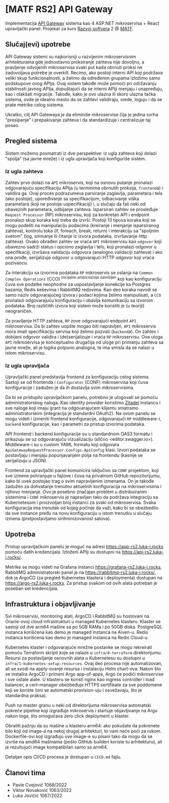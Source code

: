# [MATF RS2] API Gateway

Implementacija [API Gateway](https://microservices.io/patterns/apigateway.html) sistema kao 4 ASP.NET mikroservisa + React upravljački panel.
Projekat za kurs [Razvoj softvera](https://matfrs2.github.io/RS2/) 2 @ [MATF](http://www.matf.bg.ac.rs).

## Slučaj(evi) upotrebe

API Gateway sistemi su najkorisniji u razvijenim mikroservisnim arhitekturama gde jednostavno proksiranje zahteva nije dovoljno, a pravljenje
odvojenih mikroservisa svaki put kada obrnuti proksi ne zadovoljava potrebe je overkill. Recimo, ako postoji interni API koji podržava
veliki skup funkcionalnosti, a želimo da određenim grupama izložimo samo podskupove ovog APIja. Ovaj sistem takođe može pomoći pri održavanju
stabilnosti javnog APIja, dopuštajući da se interni APIji menjaju i unapređuju, kao i olakšati migracije. Takođe, kako je ovo ulazna ili skoro
ulazna tačka sistema, ovde je idealno mesto da se zahtevi validiraju, srede, loguju i da se prate metrike celog sistema.

Ukratko, cilj API Gatewaya je da eliminiše mikroservise čija je jedina svrha "presipanje" i prepakivanje zahteva i da standardizuje i
centralizuje taj posao.

## Pregled sistema
Sistem možemo posmatrati iz dve perspektive: iz ugla zahteva koji dolazi "spolja" (sa javne mreže) i iz ugla upravljača koji konfiguriše sistem.

### Iz ugla zahteva

Zahtev prvo dolazi na `API` mikroservis, koji na osnovu putanje pronalazi odgovarajuću specifikaciju APIja (u terminima obrnutih proksija,
`frontend`a) i validira ga. Ovaj proces podrazumeva parsiranje zaglavlja, parametara i tela (ako postoje), upoređivanje sa specifikacijom,
odbacivanje viška parametara (koji ne postoje uspecifikaciji) i, u slučaju da fali neki od obaveznih parametara, odbijanje zahteva. Isparsiran
zahtev se prosleđuje `Request Processor` (RP) mikroservisu, koji za konkretan API i endpoint pronalazi skup koraka koji treba da izvrši.
Postoji 13 tipova koraka koji se mogu podeliti na manipulaciju podacima (kreiranje i menjanje isparsiranog zahteva), kontrolu toka (if,
foreach, break, return) i interakciju sa "spoljnim svetom" (log, snimanje ili čitanje iz izvora podataka, izvršavanje http zahteva). Ovako
obrađen zahtev se vraća `API` mikroservisu kao `odgovor` koji obavezno sadrži status i opciono zaglavlja i telo, koji pronalazi odgovor u
specifikaciji, izvršava validaciju odgovora (analogno validaciji zahteva) i ako ona prođe, serijalizuje odgovor u odgovarajući HTTP odgovor
koji vraća pozivaocu.

Za interakciju sa izvorima podataka `RP` mikroservis se oslanja na `Common Complex Operations` (CCO) <sup>inicijalno ambicioznije zamišljen</sup>
koji kao konfiguraciju čuva sve podatke neophodne za uspostavljanje konekcije ka Postgres bazama, Redis keševima i RabbitMQ redovima. Kao deo
koraka navodi se samo naziv odgovarajućeg izvora i podaci kojima želimo manipulisati, a `CCO` pronalazi odgovarajuću konfiguraciju i obavlja
komunikaciju sa izvorom podataka. Broj različitih izvora koji sistem može koristiti je (u teoriji) neograničen.

Za pravljenje HTTP zahteva, `RP` zove odgovarajući endpoint `API` mikroservisa. Da bi zahtev uopšte mogao biti napravljen, `API` mikroservis mora
imati specifikaciju servisa koji želimo pozvati (`backend`a). On zahtev i dobijeni odgovor validira i (de)serijalizuje i vraća `RP` mikroservisu.
Ova uloga `API` mikroservisa je konceptualno drugačija od uloge pri primanju zahteva sa javne mreže, ali je logika potpuno analogna, te ima smisla
da se nalazi u istom mikroservisu.

### Iz ugla upravljača
Upravljački panel predstavlja frontend za konfiguraciju celog sistema. Sastoji se od frontenda i `Configurator` (CONF) mikroservisa koji čuva
konfiguracije i zadužen je da ih dostavlja svim mikroservisima.

Da bi se pristupilo upravljačkom panelu, potrebno je ulogovati se pomoću administratorskog naloga. Kao identity provider koristimo
[Zitadel](https://zitadel.com/) instancu i sve naloge koji imaju grant na odgovarajućem klijentu smatramo administratorskim (integracija je
standardni OAuth2). Na ovom panelu se mogu videti i izmeniti frontend konfiguracije, odgovarajući `RP` middleware-i, `backend` konfiguracije,
kao i parametri za pristup izvorima podataka.

API frontend i backend konfiguracije su u standardnom OAS3 formatu i prikazuju se uz odgovarajuću vizualizaciju (slično <editor.swagger.io>).
Middleware-i su u custom YAML formatu koji odgovara `ApiGatewayRequestProcessor.Configs.ApiConfig` klasi. Izvori podataka se postavljaju i menjaju
popunjavanjem polja na frontendu (kasnije se serijalizuju u JSON).

Frontend za upravljački panel komunicira isključivo sa `CONF` projektom, koji sve izmene pohranjuje u fajlove i čuva na privatnom GitHub
repozitorijumu, kako bi uvek postojao trag o svim napravljenim izmenama. On je takođe zadužen za dohvatanje trenutno aktuelnih konfiguracija
na mikroservisima i njihovo menjanje. Ovo je posebno značajan problem u distribuiranim sistemima i `CONF` mikroservis je napravljen tako da
podržava integraciju sa Kubernetesom i proizvoljan broj instanci za svaki od mikroservisa. Svaka konfiguracija ima trenutak od kojeg počinje da
važi, kako bi se obezbedilo da sve instance pređu na novu konfiguraciju u istom trenutku u slučaju izmena (pretpostavljamo sinhronizovanost satova).

## Upotreba

Pristup upravljačkom panelu je moguć na adresi <https://app-rs2.luka-j.rocks> pomoću datih kredencijala. Izloženi APIji su dostupni na
<https://api-rs2.luka-j.rocks/>.

Metrike se mogu videti na Grafana instanci <https://grafana-rs2.luka-j.rocks>, RabbitMQ administratorski panel je na <https://rabbitmq-rs2.luka-j.rocks/>,
dok je ArgoCD (za pregled Kubernetes klastera i deploymenta) dostupan na <https://argo-rs2.luka-j.rocks>. Za pristup svakom od ovih alata
potreban je poseban set kredencijala.

## Infrastruktura i objavljivanje

Svi mikroservisi, monitoring alati, ArgoCD i RabbitMQ su hostovani na Oracle-ovoj cloud infrastrukturi u managed Kubernetes klasteru.
Klaster se sastoji od dve arm64 mašine sa po 5GB RAMa i po 50GB diska.
PostgreSQL instanca korišćena kao demo je managed instanca na Aiven-u. Redis instanca korišćena kao demo je managed instanca na Redis Cloud-u.

Kubernetes klaster i odgovarajuće mrežne postavke se mogu rekreirati pomoću Terraform skripti koje se nalaze u `infra/0-terraform` direktorijumu.
Resursi za postavljanje osnovnih alata u Kubernetesu su dostupni u `infra/1-kubernetes-setup-resources`. Ovaj deo procesa nije automatizovan,
ali se svodi na apply-ovanje resursa i instalaciju Helm chart-ova. Nakon što se instalira ArgoCD i primeni Argo app-of-apps, Argo će podići
mikroservise i sve ostale alate. U klasteru se koristi nginx kao ingress controller i load balancer, a cert-manager obezbeđuje HTTPS sertifikate
za sve poddomene koji se koriste (oni se automatski provision-uju i osvežavaju, što je standardna praksa).

Push na master granu u neki od direktorijuma mikroservisa automatski pokreće pipeline koji izgrađuje mikroservis i startuje objavljivanje na Argu
nakon toga, što omogućava zero click deployment u klaster.

Obratiti pažnju da su mašine u klasteru arm64: ako pokušate da pokrenete bilo koji od image-a na nekoj drugoj arhitekturi, to vam neće poći za rukom.
Dockerfile-ovi koji izgrađuju ove image-e su pisani tako da mogu da se izvrše na amd64 mašinama (pošto GitHub builderi koriste tu arhitekturu),
ali je rezultujući image kompatibilan samo sa arm64.

Detaljan opis CI/CD procesa je dostupan u `CICD.md` fajlu.

## Članovi tima
- Pavle Cvejović 1068/2022
- Viktor Novaković 1063/2022
- Luka Jovičić 1067/2022